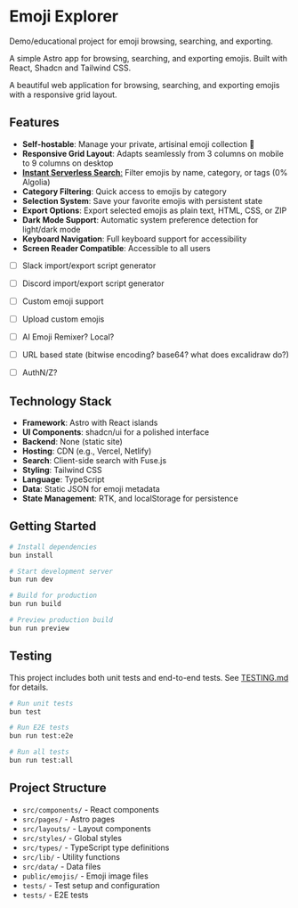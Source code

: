 # Emoji Explorer

Demo/educational project for emoji browsing, searching, and exporting.

A simple Astro app for browsing, searching, and exporting emojis. Built with React, Shadcn and Tailwind CSS.

A beautiful web application for browsing, searching, and exporting emojis with a responsive grid layout.

## Features

- **Self-hostable**: Manage your private, artisinal emoji collection 🍺
- **Responsive Grid Layout**: Adapts seamlessly from 3 columns on mobile to 9 columns on desktop
- [**Instant Serverless Search**:](`scripts/create-pagefind-index.ts`) Filter emojis by name, category, or tags (0% Algolia)
- **Category Filtering**: Quick access to emojis by category
- **Selection System**: Save your favorite emojis with persistent state
- **Export Options**: Export selected emojis as plain text, HTML, CSS, or ZIP
- **Dark Mode Support**: Automatic system preference detection for light/dark mode
- **Keyboard Navigation**: Full keyboard support for accessibility
- **Screen Reader Compatible**: Accessible to all users
- [ ] Slack import/export script generator
- [ ] Discord import/export script generator
- [ ] Custom emoji support
- [ ] Upload custom emojis
- [ ] AI Emoji Remixer? Local?
- [ ] URL based state (bitwise encoding? base64? what does excalidraw do?)
- [ ] AuthN/Z?


## Technology Stack

- **Framework**: Astro with React islands
- **UI Components**: shadcn/ui for a polished interface
- **Backend**: None (static site)
- **Hosting**: CDN (e.g., Vercel, Netlify)
- **Search**: Client-side search with Fuse.js
- **Styling**: Tailwind CSS
- **Language**: TypeScript
- **Data**: Static JSON for emoji metadata
- **State Management**: RTK, and localStorage for persistence

## Getting Started

```bash
# Install dependencies
bun install

# Start development server
bun run dev

# Build for production
bun run build

# Preview production build
bun run preview
```

## Testing

This project includes both unit tests and end-to-end tests. See [TESTING.md](TESTING.md) for details.

```bash
# Run unit tests
bun test

# Run E2E tests
bun run test:e2e

# Run all tests
bun run test:all
```

## Project Structure

- `src/components/` - React components
- `src/pages/` - Astro pages
- `src/layouts/` - Layout components
- `src/styles/` - Global styles
- `src/types/` - TypeScript type definitions
- `src/lib/` - Utility functions
- `src/data/` - Data files
- `public/emojis/` - Emoji image files
- `tests/` - Test setup and configuration
- `tests/` - E2E tests
